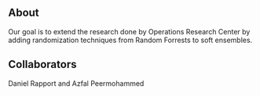 ## About 
Our goal is to extend the research done by Operations Research Center by adding randomization techniques from Random Forrests to soft ensembles.

## Collaborators
Daniel Rapport and Azfal Peermohammed
